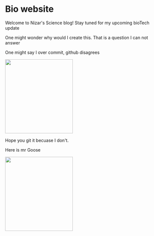 <!DOCTYPE html>
<html>
<body>

<h1>Bio website</h1>
  <p>Welcome to Nizar's Science blog! Stay tuned for my upcoming bioTech update</p>
  <p>One might wonder why would I create this. That is a question I can not answer</p>
  <p>One might say I over commit, github disagrees</p>
  <p>
    <img src="Saber74.github.io/Evidence.png" width="220" height="240" />
</p>
  <p> Hope you git it becuase I don't.</p>
  <p> Here is mr Goose</p>
    <p>
    <img src="Saber74.github.io/Mrgoose.jpg" width="220" height="240" />
</p>
</body>
</html>
